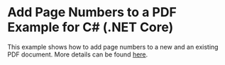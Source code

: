 ﻿# Add Page Numbers to a PDF Example for C# (.NET Core)

This example shows how to add page numbers to a new and an existing PDF document. More details can be found
[here](https://www.DynamicPDF.com/Examples/add-page-numbers-to-pdf-.net-core).
